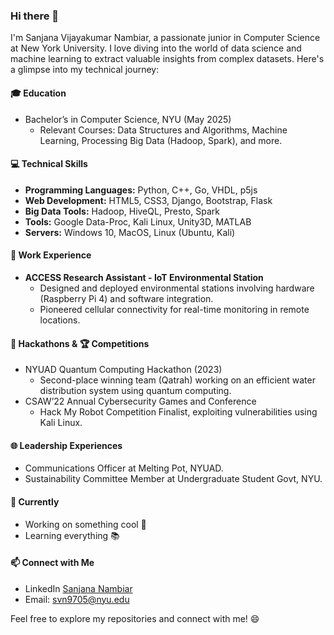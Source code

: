 ### Hi there 👋

I'm Sanjana Vijayakumar Nambiar, a passionate junior in Computer Science at New York University. I love diving into the world of data science and machine learning to extract valuable insights from complex datasets. Here's a glimpse into my technical journey:

#### 🎓 Education
- Bachelor’s in Computer Science, NYU (May 2025)
  - Relevant Courses: Data Structures and Algorithms, Machine Learning, Processing Big Data (Hadoop, Spark), and more.

#### 💻 Technical Skills
- **Programming Languages:** Python, C++, Go, VHDL, p5js
- **Web Development:** HTML5, CSS3, Django, Bootstrap, Flask
- **Big Data Tools:** Hadoop, HiveQL, Presto, Spark
- **Tools:** Google Data-Proc, Kali Linux, Unity3D, MATLAB
- **Servers:** Windows 10, MacOS, Linux (Ubuntu, Kali)

#### 🚀 Work Experience
- **ACCESS Research Assistant - IoT Environmental Station**
  - Designed and deployed environmental stations involving hardware (Raspberry Pi 4) and software integration.
  - Pioneered cellular connectivity for real-time monitoring in remote locations.

#### 🤖 Hackathons &  🏆 Competitions
- NYUAD Quantum Computing Hackathon (2023)
  - Second-place winning team (Qatrah) working on an efficient water distribution system using quantum computing.
- CSAW’22 Annual Cybersecurity Games and Conference
  - Hack My Robot Competition Finalist, exploiting vulnerabilities using Kali Linux.

#### 🌐 Leadership Experiences
- Communications Officer at Melting Pot, NYUAD.
- Sustainability Committee Member at Undergraduate Student Govt, NYU.

#### 🌱 Currently
- Working on something cool 🚀
- Learning everything 📚

#### 📫 Connect with Me
- LinkedIn [Sanjana Nambiar]((https://www.linkedin.com/in/sanjana-nambiar-3a9322224/))
- Email: svn9705@nyu.edu

Feel free to explore my repositories and connect with me! 😄
